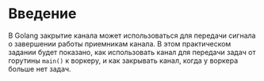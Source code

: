 # Введение

В Golang закрытие канала может использоваться для передачи сигнала о завершении работы приемникам канала. В этом практическом задании будет показано, как использовать канал для передачи задач от горутины `main()` к воркеру, и как закрывать канал, когда у воркера больше нет задач.
